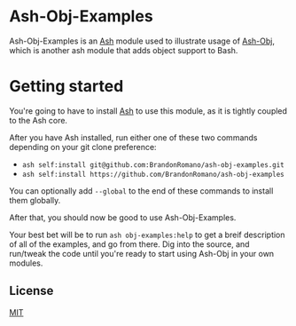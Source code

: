 # Ash-Obj-Examples

Ash-Obj-Examples is an [Ash](https://github.com/BrandonRomano/ash) module used to illustrate usage of [Ash-Obj](https://github.com/BrandonRomano/ash-obj), which is another ash module that adds object support to Bash.

# Getting started

You're going to have to install [Ash](https://github.com/BrandonRomano/ash) to use this module, as it is tightly coupled to the Ash core.

After you have Ash installed, run either one of these two commands depending on your git clone preference:

- `ash self:install git@github.com:BrandonRomano/ash-obj-examples.git`
- `ash self:install https://github.com/BrandonRomano/ash-obj-examples`

You can optionally add `--global` to the end of these commands to install them globally.

After that, you should now be good to use Ash-Obj-Examples.

Your best bet will be to run `ash obj-examples:help` to get a breif description of all of the examples, and go from there.  Dig into the source, and run/tweak the code until you're ready to start using Ash-Obj in your own modules.

## License

[MIT](license.txt)
